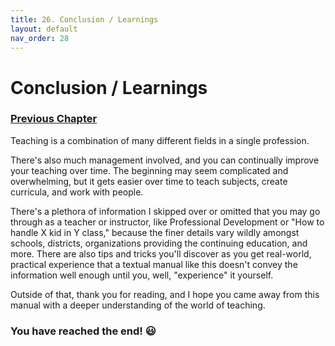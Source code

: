 ```yaml
---
title: 26. Conclusion / Learnings
layout: default
nav_order: 28
---
```

# Conclusion / Learnings

### [Previous Chapter](Z025_Case_Study_Communication_Lesson_Example.html)

Teaching is a combination of many different fields in a single profession.

There's also much management involved, and you can continually improve your teaching over time. The beginning may seem complicated and overwhelming, but it gets easier over time to teach subjects, create curricula, and work with people.

There's a plethora of information I skipped over or omitted that you may go through as a teacher or instructor, like Professional Development or "How to handle X kid in Y class," because the finer details vary wildly amongst schools, districts, organizations providing the continuing education, and more. There are also tips and tricks you'll discover as you get real-world, practical experience that a textual manual like this doesn't convey the information well enough until you, well, "experience" it yourself.

Outside of that, thank you for reading, and I hope you came away from this manual with a deeper understanding of the world of teaching.

### **You have reached the end!** 😃